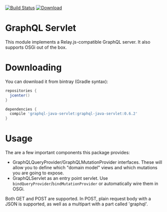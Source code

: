 [![Build Status](https://travis-ci.org/yrashk/graphql-java-servlet.svg?branch=master)](https://travis-ci.org/yrashk/graphql-java-servlet)
[![Download](https://api.bintray.com/packages/yrashk/maven/graphql-java-servlet/images/download.svg)](https://bintray.com/yrashk/maven/graphql-java-servlet/_latestVersion)

# GraphQL Servlet

This module implements a Relay.js-compatible GraphQL server. It also supports OSGi out of the box.

# Downloading

You can download it from bintray (Gradle syntax):

```groovy
repositories {
  jcenter()
}

dependencies {
  compile 'graphql-java-servlet:graphql-java-servlet:0.6.2'
}
```

# Usage

The are a few important components this package provides:

* GraphQLQueryProvider/GraphQLMutationProvider interfaces. These will allow you
  to define which "domain model" views and which mutations you are going to expose.
* GraphQLServlet as an entry point servlet. Use `bindQueryProvider`/`bindMutationProvider` or automatically wire
them in OSGi.

Both GET and POST are supported. In POST, plain request body with a JSON is supported, as well as a multipart with a part
called 'graphql'.
